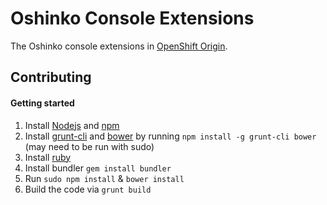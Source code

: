 Oshinko Console Extensions
==========================
The Oshinko console extensions in [OpenShift Origin](https://github.com/openshift/origin).

Contributing
------------

#### Getting started
1. Install [Nodejs](http://nodejs.org/) and [npm](https://www.npmjs.org/)
2. Install [grunt-cli](http://gruntjs.com/installing-grunt) and [bower](http://bower.io/) by running `npm install -g grunt-cli bower` (may need to be run with sudo)
3. Install [ruby](https://www.ruby-lang.org/en/)
4. Install bundler `gem install bundler`
5. Run `sudo npm install` & `bower install`
6. Build the code via `grunt build`



